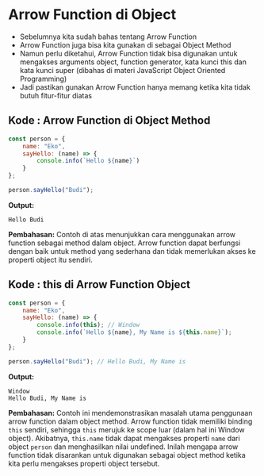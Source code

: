 # Arrow Function di Object

- Sebelumnya kita sudah bahas tentang Arrow Function
- Arrow Function juga bisa kita gunakan di sebagai Object Method
- Namun perlu diketahui, Arrow Function tidak bisa digunakan untuk mengakses arguments object, function generator, kata kunci this dan kata kunci super (dibahas di materi JavaScript Object Oriented Programming)
- Jadi pastikan gunakan Arrow Function hanya memang ketika kita tidak butuh fitur-fitur diatas

## Kode : Arrow Function di Object Method

```javascript
const person = {
    name: "Eko",
    sayHello: (name) => {
        console.info(`Hello ${name}`)
    }
};

person.sayHello("Budi");
```

**Output:**
```
Hello Budi
```

**Pembahasan:**
Contoh di atas menunjukkan cara menggunakan arrow function sebagai method dalam object. Arrow function dapat berfungsi dengan baik untuk method yang sederhana dan tidak memerlukan akses ke properti object itu sendiri.

## Kode : this di Arrow Function Object

```javascript
const person = {
    name: "Eko",
    sayHello: (name) => {
        console.info(this); // Window
        console.info(`Hello ${name}, My Name is ${this.name}`);
    }
};

person.sayHello("Budi"); // Hello Budi, My Name is
```

**Output:**
```
Window
Hello Budi, My Name is 
```

**Pembahasan:**
Contoh ini mendemonstrasikan masalah utama penggunaan arrow function dalam object method. Arrow function tidak memiliki binding `this` sendiri, sehingga `this` merujuk ke scope luar (dalam hal ini Window object). Akibatnya, `this.name` tidak dapat mengakses properti `name` dari object `person` dan menghasilkan nilai undefined. Inilah mengapa arrow function tidak disarankan untuk digunakan sebagai object method ketika kita perlu mengakses properti object tersebut.
